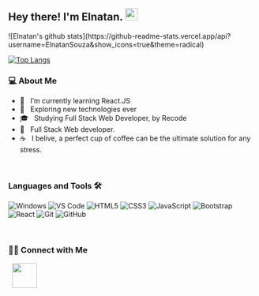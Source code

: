 <h2> Hey there! I'm Elnatan.
  <img src="https://github.com/souvikguria98/souvikguria98/blob/master/Hi.gif" width="25">
</h2>

<span text-align="right">
![Elnatan's github stats](https://github-readme-stats.vercel.app/api?username=ElnatanSouza&show_icons=true&theme=radical)

<br />

[![Top Langs](https://github-readme-stats.vercel.app/api/top-langs/?username=ElnatanSouza&layout=compact&theme=radical)](https://github.com/ElnatanSouza/github-readme-stats)

</span>

<h3> 💻 About Me </h3>

- 🔭 &nbsp; I’m currently learning React.JS
- 🤔 &nbsp; Exploring new technologies ever
- 🎓 &nbsp; Studying Full Stack Web Developer, by Recode
- 💼 &nbsp; Full Stack Web developer.
- ☕ &nbsp; I belive, a perfect cup of coffee can be the ultimate solution for any stress.

<br />

<h3> Languages and Tools 🛠 </h3> 

![Windows](http://img.shields.io/badge/-Windows-0078D6?style=flat-square&logo=windows&logoColor=ffffff)
![VS Code](http://img.shields.io/badge/-VS%20Code-007ACC?style=flat-square&logo=visual-studio-code&logoColor=ffffff)
![HTML5](https://img.shields.io/badge/-HTML5-%23E44D27?style=flat-square&logo=html5&logoColor=ffffff)
![CSS3](https://img.shields.io/badge/-CSS3-%231572B6?style=flat-square&logo=css3)
![JavaScript](https://img.shields.io/badge/-JavaScript-%23F7DF1C?style=flat-square&logo=javascript&logoColor=000000&labelColor=%23F7DF1C&color=%23FFCE5A)
![Bootstrap](https://img.shields.io/badge/-Bootstrap-563D7C?style=flat-square&logo=Bootstrap)
![React](https://img.shields.io/badge/-React-61DAFB?style=flat-square&logo=react&logoColor=ffffff)
![Git](https://img.shields.io/badge/-Git-%23F05032?style=flat-square&logo=git&logoColor=%23ffffff)
![GitHub](https://img.shields.io/badge/-GitHub-181717?style=flat-square&logo=github)

<br/>

<h3> 🤝🏻 Connect with Me </h3>

  <p align="left">
    &nbsp; <a href="https://www.linkedin.com/in/elnatan-souza-5ba191193/" target="_blank" rel="noopener noreferrer"><img                src="https://img.icons8.com/plasticine/100/000000/linkedin.png" width="50" /></a>
  </p> 
